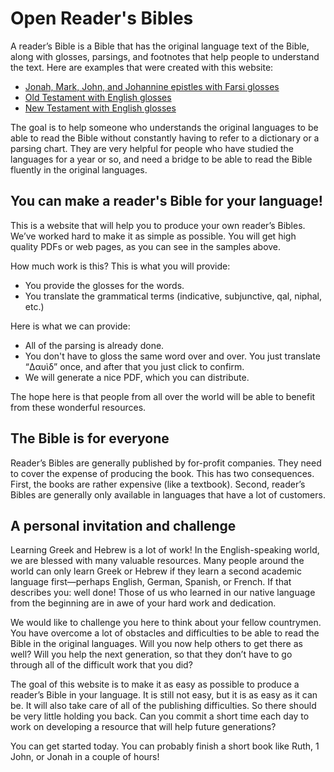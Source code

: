 # Open Reader's Bibles

A reader’s Bible is a Bible that has the original language text of the Bible, along with glosses, parsings, and footnotes that help people to understand the text. Here are examples that were created with this website:

* [Jonah, Mark, John, and Johannine epistles with Farsi glosses](https://openreadersbibles.github.io/pub-farsi/default/index.html)
* [Old Testament with English glosses](https://openreadersbibles.github.io/pub-bhsa/default/index.html)
* [New Testament with English glosses](https://openreadersbibles.github.io/pub-sblgnt-biblebento/default/index.html)

The goal is to help someone who understands the original languages to be able to read the Bible without constantly having to refer to a dictionary or a parsing chart. They are very helpful for people who have studied the languages for a year or so, and need a bridge to be able to read the Bible fluently in the original languages.

## You can make a reader's Bible for your language!
This is a website that will help you to produce your own reader’s Bibles. We’ve worked hard to make it as simple as possible. You will get high quality PDFs or web pages, as you can see in the samples above.

How much work is this? This is what you will provide:

* You provide the glosses for the words.
* You translate the grammatical terms (indicative, subjunctive, qal, niphal, etc.)

Here is what we can provide:

* All of the parsing is already done.
* You don't have to gloss the same word over and over. You just translate “Δαυὶδ” once, and after that you just click to confirm.
* We will generate a nice PDF, which you can distribute.

The hope here is that people from all over the world will be able to benefit from these wonderful resources.

## The Bible is for everyone

Reader’s Bibles are generally published by for-profit companies. They need to cover the expense of producing the book. This has two consequences. First, the books are rather expensive (like a textbook). Second, reader’s Bibles are generally only available in languages that have a lot of customers.


## A personal invitation and challenge
Learning Greek and Hebrew is a lot of work! In the English-speaking world, we are blessed with many valuable resources. Many people around the world can only learn Greek or Hebrew if they learn a second academic language first—perhaps English, German, Spanish, or French. If that describes you: well done! Those of us who learned in our native language from the beginning are in awe of your hard work and dedication. 

We would like to challenge you here to think about your fellow countrymen. You have overcome a lot of obstacles and difficulties to be able to read the Bible in the original languages. Will you now help others to get there as well? Will you help the next generation, so that they don’t have to go through all of the difficult work that you did?

The goal of this website is to make it as easy as possible to produce a reader’s Bible in your language. It is still not easy, but it is as easy as it can be. It will also take care of all of the publishing difficulties. So there should be very little holding you back. Can you commit a short time each day to work on developing a resource that will help future generations?

You can get started today. You can probably finish a short book like Ruth, 1 John, or Jonah in a couple of hours!